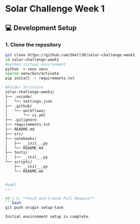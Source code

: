  # Solar Challenge Week 1

## 💻 Development Setup

### 1. Clone the repository
```bash
git clone https://github.com/Skell30/solar-challenge-week1
cd solar-challenge-week1
#python virtual environment
python -m venv venv
source venv/bin/activate
pip install -r requirements.txt

#Folder Structure
solar-challenge-week1/
├── .vscode/
│   └── settings.json
├── .github/
│   └── workflows/
│       └── ci.yml
├── .gitignore
├── requirements.txt
├── README.md
├── src/
├── notebooks/
│   ├── __init__.py
│   └── README.md
├── tests/
│   ├── __init__.py
└── scripts/
    ├── __init__.py
    └── README.md


#yaml
---

## 🔄 9. **Push and Create Pull Request**
```bash
git push origin setup-task

Initial environment setup is complete.
